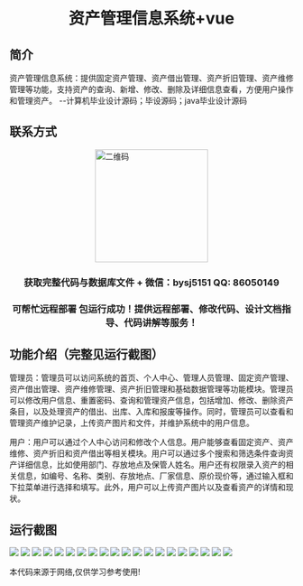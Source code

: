 <p><h1 align="center">资产管理信息系统+vue</h1></p>

## 简介
资产管理信息系统：提供固定资产管理、资产借出管理、资产折旧管理、资产维修管理等功能，支持资产的查询、新增、修改、删除及详细信息查看，方便用户操作和管理资产。    --计算机毕业设计源码；毕设源码；java毕业设计源码


## 联系方式
<img src="https://bs-1329754181.cos.ap-shanghai.myqcloud.com/wx.jpg" alt="二维码" style="display: block; margin: 0 auto;" width="200px">
<p><h3 align="center">获取完整代码与数据库文件 + 微信：bysj5151 QQ: 86050149</h3></p>
<p><h3 align="center">可帮忙远程部署 包运行成功！提供远程部署、修改代码、设计文档指导、代码讲解等服务！</h3></p>

## 功能介绍（完整见运行截图）
管理员：管理员可以访问系统的首页、个人中心、管理人员管理、固定资产管理、资产借出管理、资产维修管理、资产折旧管理和基础数据管理等功能模块。管理员可以修改用户信息、重置密码、查询和管理资产信息，包括增加、修改、删除资产条目，以及处理资产的借出、出库、入库和报废等操作。同时，管理员可以查看和管理资产维护记录，上传资产图片和文件，并维护系统中的用户信息。

用户：用户可以通过个人中心访问和修改个人信息。用户能够查看固定资产、资产维修、资产折旧和资产借出等相关模块。用户可以通过多个搜索和筛选条件查询资产详细信息，比如使用部门、存放地点及保管人姓名。用户还有权限录入资产的相关信息，如编号、名称、类别、存放地点、厂家信息、原价现价等，通过输入框和下拉菜单进行选择和填写。此外，用户可以上传资产图片以及查看资产的详情和现状。


## 运行截图
![](https://bs-1329754181.cos.ap-shanghai.myqcloud.com/ssm/AssetManagementSystem/img/001.jpg)
![](https://bs-1329754181.cos.ap-shanghai.myqcloud.com/ssm/AssetManagementSystem/img/002.jpg)
![](https://bs-1329754181.cos.ap-shanghai.myqcloud.com/ssm/AssetManagementSystem/img/003.jpg)
![](https://bs-1329754181.cos.ap-shanghai.myqcloud.com/ssm/AssetManagementSystem/img/004.jpg)
![](https://bs-1329754181.cos.ap-shanghai.myqcloud.com/ssm/AssetManagementSystem/img/005.jpg)
![](https://bs-1329754181.cos.ap-shanghai.myqcloud.com/ssm/AssetManagementSystem/img/006.jpg)
![](https://bs-1329754181.cos.ap-shanghai.myqcloud.com/ssm/AssetManagementSystem/img/007.jpg)
![](https://bs-1329754181.cos.ap-shanghai.myqcloud.com/ssm/AssetManagementSystem/img/008.jpg)
![](https://bs-1329754181.cos.ap-shanghai.myqcloud.com/ssm/AssetManagementSystem/img/009.jpg)
![](https://bs-1329754181.cos.ap-shanghai.myqcloud.com/ssm/AssetManagementSystem/img/010.jpg)
![](https://bs-1329754181.cos.ap-shanghai.myqcloud.com/ssm/AssetManagementSystem/img/011.jpg)
![](https://bs-1329754181.cos.ap-shanghai.myqcloud.com/ssm/AssetManagementSystem/img/012.jpg)
![](https://bs-1329754181.cos.ap-shanghai.myqcloud.com/ssm/AssetManagementSystem/img/013.jpg)
![](https://bs-1329754181.cos.ap-shanghai.myqcloud.com/ssm/AssetManagementSystem/img/014.jpg)
![](https://bs-1329754181.cos.ap-shanghai.myqcloud.com/ssm/AssetManagementSystem/img/015.jpg)
![](https://bs-1329754181.cos.ap-shanghai.myqcloud.com/ssm/AssetManagementSystem/img/016.jpg)
![](https://bs-1329754181.cos.ap-shanghai.myqcloud.com/ssm/AssetManagementSystem/img/017.jpg)
![](https://bs-1329754181.cos.ap-shanghai.myqcloud.com/ssm/AssetManagementSystem/img/018.jpg)
![](https://bs-1329754181.cos.ap-shanghai.myqcloud.com/ssm/AssetManagementSystem/img/019.jpg)
![](https://bs-1329754181.cos.ap-shanghai.myqcloud.com/ssm/AssetManagementSystem/img/020.jpg)

<p>本代码来源于网络,仅供学习参考使用!</p>
